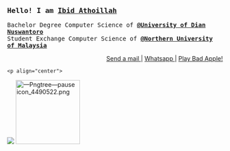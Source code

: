 
<h3 align="justify"> <samp>Hello! I am <b><a rel="nofollow noopener noreferrer" target="_blank" href="https://htmlpreview.github.io/?https://raw.githubusercontent.com/ibidathoillah/ibidathoillah/master/VisualCV%20(6_23_2021%203_24_57%20AM).html">Ibid Athoillah</a></b></samp></h3> 
<p>
<samp>
  Bachelor Degree Computer Science of <a target="_blank"  href="https://dinus.ac.id/"><b>@University of Dian Nuswantoro</b></a> <br>
  Student Exchange  Computer Science of <a target="_blank"  href="https://www.uum.edu.my/"><b>@Northern University of Malaysia</b></a> <br>
</samp>
</p>
  <p align="right">
    <a href="mailto:ibidathoillah@gmail.com"> Send a mail </a> | <a href="https://api.whatsapp.com/send?phone=62895328338770"> Whatsapp </a> | <a href="https://www.youtube.com/watch?v=FtutLA63Cp8"> Play Bad Apple! </a>
  </p>


  
    <p align="center">

<img src="https://gist.githubusercontent.com/ibidathoillah/020148bd12965370f1ec077fe474cef9/raw/c1960d190f8b8b02f338b17e6580d6f864dfa806/source.gif"/>
<img src="https://gist.githubusercontent.com/ibidathoillah/020148bd12965370f1ec077fe474cef9/raw/17e042f148712b815216a846223ee70de576bf82/%25E2%2580%2594Pngtree%25E2%2580%2594pause%2520icon_4490522.png" alt="—Pngtree—pause icon_4490522.png" style="
    width: 150px;
">
</p>

